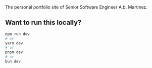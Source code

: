 The personal portfolio site of Senior Software Engineer A.b. Martinez.

## Want to run this locally?

```bash
npm run dev
# or
yarn dev
# or
pnpm dev
# or
bun dev
```
